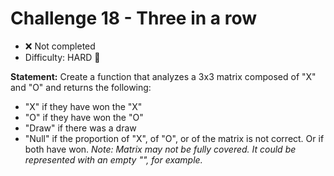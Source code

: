 # Challenge 18 - Three in a row

- ❌ Not completed
- Difficulty: HARD 🔴

**Statement:** Create a function that analyzes a 3x3 matrix composed of "X" and "O" and returns the following:

- "X" if they have won the "X"
- "O" if they have won the "O"
- "Draw" if there was a draw
- "Null" if the proportion of "X", of "O", or of the matrix is not correct. Or if both have won.
  _Note: Matrix may not be fully covered. It could be represented with an empty "", for example._
